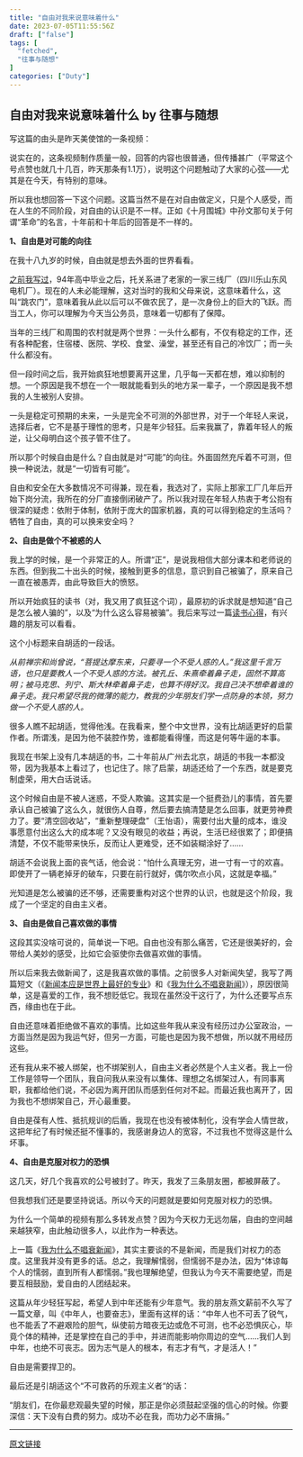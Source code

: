 ```yaml
---
title: "自由对我来说意味着什么"
date: 2023-07-05T11:55:56Z
draft: ["false"]
tags: [
  "fetched",
  "往事与随想"
]
categories: ["Duty"]
---
```

自由对我来说意味着什么 by 往事与随想
------
<div><p>写这篇的由头是昨天美使馆的一条视频：<br></p><section><mp-common-videosnap data-pluginname="mpvideosnap" data-url="https://findermp.video.qq.com/251/20350/stodownload?encfilekey=oibeqyX228riaCwo9STVsGLIBn9G5YG8Zneic0L5723I6CxicW5Xw6vF4gaw2z9GmCM76UvEKS2reycLREngDbJP6d2bN6hAJgl2gStUt1e2VaA4gicG9rXcMr1CWydnZ96fb9N6LDsaEz3g&amp;bizid=1023&amp;dotrans=0&amp;hy=SZ&amp;idx=1&amp;m=ad1ce50a04538b7232b75af94081d5d7&amp;token=AxricY7RBHdVcHqcFib4SZgojuzwfvg3iaaiaCdUv06ZgPdujFwOJqSfeyZvrI1SupmibR2OpibOX3j2s" data-headimgurl="http://wx.qlogo.cn/finderhead/kMaz9nc8bgJQmLUibW5af45oXvU5rTcichIib9pZ2aSqIwcCjRUX2lx8A/0" data-username="v2_060000231003b20faec8c7e08e1ec5d5c905e936b077b2bd95ed256651fcdcabbdb7a96cbbeb@finder" data-nickname="USEmbassyBeijing" data-desc="自由对你意味着什么？今天是7月4日，美国人庆祝自由的节日。今年，我们问了美国大使馆的美国官员——自由对你意味着什么？Today is the Fourth of July, a holiday when Americans celebrate freedom. This year, we asked the American officers at the U.S. Embassy - What does freedom mean to you?" data-nonceid="12630811919440974432" data-type="video" data-mediatype="undefined" data-authiconurl="" data-from="new" data-width="1920" data-height="1080" data-id="export/UzFfAgtgekIEAQAAAAAAo1sLQWN_hgAAAAstQy6ubaLX4KHWvLEZgBPE5YEQKjlpAaKHzNPgMIu9F-BLMQfGcB8ZXPCicjUI" data-isdisabled="0" data-errortips=""></mp-common-videosnap></section><p>说实在的，这条视频制作质量一般，回答的内容也很普通，但传播甚广（平常这个号点赞也就几十几百，昨天那条有1.1万），说明这个问题触动了大家的心弦——尤其是在今天，有特别的意味。<br></p><p>所以我也想回答一下这个问题。这篇当然不是在对自由做定义，只是个人感受，而在人生的不同阶段，对自由的认识是不一样。正如《十月围城》中孙文那句关于何谓“革命”的名言，十年前和十年后的回答是不一样的。</p><p><strong>1、自由是对可能的向往</strong><br></p><p>在我十八九岁的时候，自由就是想去外面的世界看看。</p><p><a target="_blank" href="http://mp.weixin.qq.com/s?__biz=MzI1NzEwOTI3OQ==&amp;mid=2648483780&amp;idx=1&amp;sn=cc8a70b43335d235502c974964750d00&amp;chksm=f2347bb4c543f2a21e95d3df2d531a5a26c21faa0e1a41a9db1f030d869dcfaaef81a57aace6&amp;scene=21#wechat_redirect" textvalue="之前我写过" linktype="text" imgurl="" imgdata="null" data-itemshowtype="11" tab="innerlink" data-linktype="2">之前我写过</a>，94年高中毕业之后，托关系进了老家的一家三线厂（四川乐山东风电机厂）。现在的人未必能理解，这对当时的我和父母来说，这意味着什么，这叫“跳农门”，意味着我从此以后可以不做农民了，是一次身份上的巨大的飞跃。而当工人，你可以理解为今天当公务员，意味着一切都有了保障。</p><p>当年的三线厂和周围的农村就是两个世界：一头什么都有，不仅有稳定的工作，还有各种配套，住宿楼、医院、学校、食堂、澡堂，甚至还有自己的冷饮厂；而一头什么都没有。<br></p><p>但一段时间之后，我开始疯狂地想要离开这里，几乎每一天都在想，难以抑制的想。一个原因是我不想在一个一眼就能看到头的地方呆一辈子，一个原因是我不想我的人生被别人安排。</p><p><span>一头是稳定可预期的未来</span><span>，一头是完全不可</span><span>测</span><span>的外部世界，</span><span>对于一个</span><span>年轻人来说，选择后者</span><span>，它不是基于理性的思考，只是</span><span>年少轻狂。<span>后来我赢了</span><span>，</span><span>靠着年轻人的叛逆，</span><span>让</span><span>父母明白</span><span>这个孩子管不住了</span><span>。</span></span></p><p><span>所以那个时候自由是什么？</span><span>自由就是对“</span><span>可能”</span><span>的向往</span><span>。</span><span>外面</span><span>固然充斥着</span><span>不可测，但换一种说法</span><span>，</span><span>就是“一切皆有可能</span><span>”</span><span></span><span>。</span><span></span></p><p>自由和安全在大多数情况不可得兼，现在看，我选对了，实际上那家工厂几年后开始下岗分流，我所在的分厂直接倒闭破产了。<span>所</span><span>以</span><span>我</span><span>对现在年轻人热衷于考公</span><span>抱有很深的疑虑：</span><span>依附于体制，依附于庞大的国家机器</span><span>，真的可以得到</span><span>稳定的生活吗？牺牲了自由，真的可以换来安全吗？</span></p><p><strong><span>2、自由是做个不被惑的人</span></strong><span><br></span></p><p><span>我上学的时候，是一个非常正的人。所谓“正”，是说我相信大部分课本和老师说的东西。但到我二十出头的时候，接触到更多的信息，意识到自己被骗了，原来自己一直在被愚弄，由此导致巨大的愤怒。<br></span></p><p><span>所以开始疯狂的读书（对，我又用了疯狂这个词），最原初的诉求就是想知道“自己是怎么被人骗的”，以及“为什么这么容易被骗”。我后来写过一篇<a target="_blank" href="http://mp.weixin.qq.com/s?__biz=MzI1NzEwOTI3OQ==&amp;mid=2648483746&amp;idx=1&amp;sn=152e0f9bad90238bb60594656afa4374&amp;chksm=f2347bd2c543f2c4a8fbc53e6183354e79a39d1a6b6a0f76869f1c252b2c6d8baa48407693d6&amp;scene=21#wechat_redirect" textvalue="读书心得" linktype="text" imgurl="" imgdata="null" data-itemshowtype="0" tab="innerlink" data-linktype="2">读书心得</a>，有兴趣的朋友可以看看。</span></p><p><span>这个小标题来自胡适的一段话。<br></span></p><p><em><span>从前禅宗和尚曾说，“菩提达摩东来，只要寻一个不受人惑的人。”我这里千言万语，也只是要教人一个不受人惑的方法。被孔丘、朱熹牵着鼻子走，固然不算高明；被马克思、列宁、斯大林牵着鼻子走，也算不得好汉。我自己决不想牵着谁的鼻子走。我只希望尽我的微薄的能力，教我的少年朋友们学一点防身的本领，努力做一个不受人惑的人。</span></em></p><p><span>很多人瞧不起胡适，觉得他浅。在我看来，整个中文世界，没有比胡适更好的启蒙作者。所谓浅，是因为他不装腔作势，谁都能看得懂，而这是何等牛逼的本事。</span></p><p><span>我现在书架上没有几本胡适的书，二十年前从广州去北京，胡适的书我一本都没带，因为我基本上看过了，也记住了。除了启蒙，胡适还给了一个东西，就是要克制虚荣，用大白话说话。</span></p><p>这个时候自由是不被人迷惑，不受人欺骗。这其实是一个挺费劲儿的事情，首先要承认自己被骗了这么久，就很伤人自尊，然后要去搞清楚是怎么回事，就更劳神费力了。要“清空回收站”，“重新整理硬盘”（王怡语），需要付出大量的成本，谁没事愿意付出这么大的成本呢？又没有眼见的收益；再说，生活已经很累了；即便搞清楚，不仅不能带来快乐，反而让人更难受，还不如装糊涂好了……</p><p>胡适不会说我上面的丧气话，他会说：“怕什么真理无穷，进一寸有一寸的欢喜。即使开了一辆老掉牙的破车，只要在前行就好，偶尔吹点小风，这就是幸福。”</p><p><span>光知道</span><span>是怎么被骗的还不够，</span><span>还需要</span><span>重构对这个世界的认识</span><span>，也就是这个阶段，我成了一个坚定的自由主义者</span><span>。</span></p><p><strong><span>3、自由是做自己喜欢做的事情</span></strong><span></span><span><br></span></p><p><span>这段其实没啥可说的，简单说一下吧。自由也没有那么痛苦，它还是很美好的，会带给人美妙的感受，比如它会驱使你去做喜欢做的事情。<br></span></p><p><span>所以后来我去做新闻了，这是我喜欢做的事情。之前很多人对新闻失望，我写了两篇短文（《<a target="_blank" href="http://mp.weixin.qq.com/s?__biz=MzI1NzEwOTI3OQ==&amp;mid=2648483811&amp;idx=1&amp;sn=1844bf51eca16cd444d6a91ec655cd47&amp;chksm=f2347b93c543f2852af013755ee01d048b4e11bde357728670cea1f3572fb01635b9f3419996&amp;scene=21#wechat_redirect" textvalue="新闻本应是世界上最好的专业" linktype="text" imgurl="" imgdata="null" data-itemshowtype="0" tab="innerlink" data-linktype="2">新闻本应是世界上最好的专业</a>》和《<a target="_blank" href="http://mp.weixin.qq.com/s?__biz=MzI1NzEwOTI3OQ==&amp;mid=2648483818&amp;idx=1&amp;sn=c866dabcf90d42fc11d698ac8c4519a9&amp;chksm=f2347b9ac543f28c457f5baf9caa6e08d1f86d3c51e26c2ff36077df3a930e31477273387188&amp;scene=21#wechat_redirect" textvalue="我为什么不唱衰新闻" linktype="text" imgurl="" imgdata="null" data-itemshowtype="0" tab="innerlink" data-linktype="2">我为什么不唱衰新闻</a>》），原因很简单，这是喜爱的工作，我不想贬低它。我现在虽然没干这行了，为什么还要写点东西，缘由也在于此。<br></span></p><p><span>自由还意味着拒绝做不喜欢的事情。比如这些年我从来没有经历过办公室政治，一方面当然是因为我运气好，但另一方面，可能也是因为我不想做，所以就不用经历这些。</span></p><p><span>还有我从来不被人绑架，也不绑架别人，自由主义者必然是个人主义者。我上一份工作是领导一个团队，我自问我从来没有以集体、理想之名绑架过人，有同事离职，我都给他们说，不必因为离开团队而感到任何对不起。而最近我也离开了，因为我也不想绑架自己，开心最重要。</span></p><p><span>自由是葆有人性、抵抗规训的后盾，我现在也没有被体制化，没有学会人情世故，这把年纪了有时候还挺不懂事的，我感谢身边人的宽容，不过我也不觉得这是什么坏事。</span></p><p><strong><span>4、自由是克服对权力的恐惧</span></strong></p><p><span>这几天，好几个我喜欢的公号被封了。昨天，我发了三条朋友圈，都被屏蔽了。</span></p><p><span>但我想我们还是要坚持说话。</span><span>所以今天</span><span>的</span><span>问题就是要如何克服</span><span>对权力的恐惧。</span></p><p><span></span><span><span>为什么一个简单的</span><span>视频有那么多转发点赞？</span><span>因为今天</span><span>权力</span><span>无</span><span>远勿届，自由</span><span>的空间越来越狭窄，由此触动很多人，以此作为一种表达。</span></span></p><p><span>上一篇《<a target="_blank" href="http://mp.weixin.qq.com/s?__biz=MzI1NzEwOTI3OQ==&amp;mid=2648483818&amp;idx=1&amp;sn=c866dabcf90d42fc11d698ac8c4519a9&amp;chksm=f2347b9ac543f28c457f5baf9caa6e08d1f86d3c51e26c2ff36077df3a930e31477273387188&amp;scene=21#wechat_redirect" textvalue="我为什么不唱衰新闻" linktype="text" imgurl="" imgdata="null" data-itemshowtype="0" tab="innerlink" data-linktype="2">我为什么不唱衰新闻</a>》，其实主要谈的不是新闻，而是我们对权力的态度。这里我并没有更多的话。总之，</span><span>我理解懦弱，但懦弱不是办法，因为</span><span>“</span><span>体谅每个人的懦弱，直到所有人都懦弱</span><span>。</span><span>”我也理解绝望，但我认为今天不需要绝望，而是要互相鼓励，爱自由的人团结起来。</span><span></span></p><p><span><span>这篇从年少轻狂写起，希望人到中年还能有少年意气。</span>我的朋友燕文薪前不久写了一篇文章，叫《中年人，也要奋志》，里面有这样的话：</span><span>“</span><span>中年人也不可丢了锐气，也不能丢了不避艰险的胆气，纵使前方暗夜无边或危不可测，也不必恐惧灰心，毕竟个体的精神，还是掌控在自己的手中，并进而能影响你周边的空气……我们人到中年，也绝不可丧志。因为志气是人的根本，有志才有气，才是活人！”</span></p><p><span>自由是需要捍卫的。</span><span></span></p><p><span>最后还是引胡适这个“不可救药的乐观主义者“的话：</span></p><p><span>“朋友们，在你最悲观最失望的时候，那正是你必须鼓起坚强的信心的时候。你要深信：天下没有白费的努力。成功不必在我，而功力必不唐捐。”</span></p><p><mp-style-type data-value="3"></mp-style-type></p></div>  
<hr>
<a href="https://mp.weixin.qq.com/s/7AmAmG-w4wAmPG2T5rFBZQ",target="_blank" rel="noopener noreferrer">原文链接</a>

